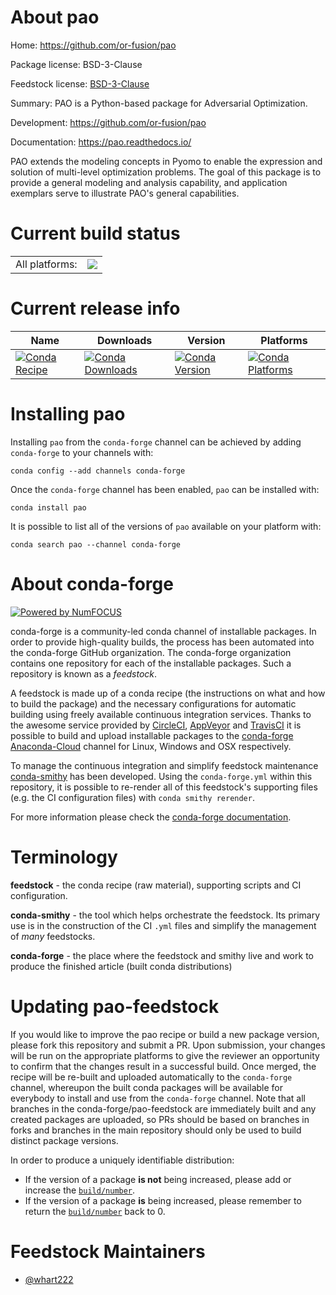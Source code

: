 About pao
=========

Home: https://github.com/or-fusion/pao

Package license: BSD-3-Clause

Feedstock license: [BSD-3-Clause](https://github.com/conda-forge/pao-feedstock/blob/master/LICENSE.txt)

Summary: PAO is a Python-based package for Adversarial Optimization.

Development: https://github.com/or-fusion/pao

Documentation: https://pao.readthedocs.io/

PAO extends the modeling concepts in Pyomo to enable the expression
and solution of multi-level optimization problems. The goal of this
package is to provide a general modeling and analysis capability, and
application exemplars serve to illustrate PAO's general capabilities.


Current build status
====================


<table><tr><td>All platforms:</td>
    <td>
      <a href="https://dev.azure.com/conda-forge/feedstock-builds/_build/latest?definitionId=12375&branchName=master">
        <img src="https://dev.azure.com/conda-forge/feedstock-builds/_apis/build/status/pao-feedstock?branchName=master">
      </a>
    </td>
  </tr>
</table>

Current release info
====================

| Name | Downloads | Version | Platforms |
| --- | --- | --- | --- |
| [![Conda Recipe](https://img.shields.io/badge/recipe-pao-green.svg)](https://anaconda.org/conda-forge/pao) | [![Conda Downloads](https://img.shields.io/conda/dn/conda-forge/pao.svg)](https://anaconda.org/conda-forge/pao) | [![Conda Version](https://img.shields.io/conda/vn/conda-forge/pao.svg)](https://anaconda.org/conda-forge/pao) | [![Conda Platforms](https://img.shields.io/conda/pn/conda-forge/pao.svg)](https://anaconda.org/conda-forge/pao) |

Installing pao
==============

Installing `pao` from the `conda-forge` channel can be achieved by adding `conda-forge` to your channels with:

```
conda config --add channels conda-forge
```

Once the `conda-forge` channel has been enabled, `pao` can be installed with:

```
conda install pao
```

It is possible to list all of the versions of `pao` available on your platform with:

```
conda search pao --channel conda-forge
```


About conda-forge
=================

[![Powered by NumFOCUS](https://img.shields.io/badge/powered%20by-NumFOCUS-orange.svg?style=flat&colorA=E1523D&colorB=007D8A)](http://numfocus.org)

conda-forge is a community-led conda channel of installable packages.
In order to provide high-quality builds, the process has been automated into the
conda-forge GitHub organization. The conda-forge organization contains one repository
for each of the installable packages. Such a repository is known as a *feedstock*.

A feedstock is made up of a conda recipe (the instructions on what and how to build
the package) and the necessary configurations for automatic building using freely
available continuous integration services. Thanks to the awesome service provided by
[CircleCI](https://circleci.com/), [AppVeyor](https://www.appveyor.com/)
and [TravisCI](https://travis-ci.com/) it is possible to build and upload installable
packages to the [conda-forge](https://anaconda.org/conda-forge)
[Anaconda-Cloud](https://anaconda.org/) channel for Linux, Windows and OSX respectively.

To manage the continuous integration and simplify feedstock maintenance
[conda-smithy](https://github.com/conda-forge/conda-smithy) has been developed.
Using the ``conda-forge.yml`` within this repository, it is possible to re-render all of
this feedstock's supporting files (e.g. the CI configuration files) with ``conda smithy rerender``.

For more information please check the [conda-forge documentation](https://conda-forge.org/docs/).

Terminology
===========

**feedstock** - the conda recipe (raw material), supporting scripts and CI configuration.

**conda-smithy** - the tool which helps orchestrate the feedstock.
                   Its primary use is in the construction of the CI ``.yml`` files
                   and simplify the management of *many* feedstocks.

**conda-forge** - the place where the feedstock and smithy live and work to
                  produce the finished article (built conda distributions)


Updating pao-feedstock
======================

If you would like to improve the pao recipe or build a new
package version, please fork this repository and submit a PR. Upon submission,
your changes will be run on the appropriate platforms to give the reviewer an
opportunity to confirm that the changes result in a successful build. Once
merged, the recipe will be re-built and uploaded automatically to the
`conda-forge` channel, whereupon the built conda packages will be available for
everybody to install and use from the `conda-forge` channel.
Note that all branches in the conda-forge/pao-feedstock are
immediately built and any created packages are uploaded, so PRs should be based
on branches in forks and branches in the main repository should only be used to
build distinct package versions.

In order to produce a uniquely identifiable distribution:
 * If the version of a package **is not** being increased, please add or increase
   the [``build/number``](https://docs.conda.io/projects/conda-build/en/latest/resources/define-metadata.html#build-number-and-string).
 * If the version of a package **is** being increased, please remember to return
   the [``build/number``](https://docs.conda.io/projects/conda-build/en/latest/resources/define-metadata.html#build-number-and-string)
   back to 0.

Feedstock Maintainers
=====================

* [@whart222](https://github.com/whart222/)

